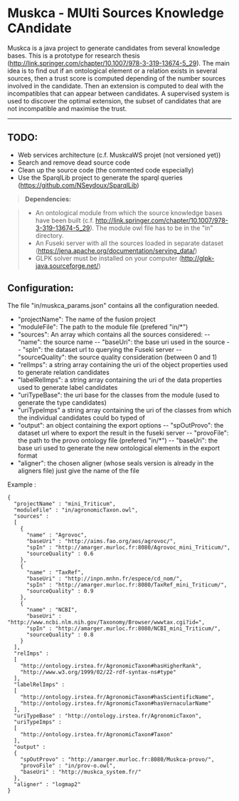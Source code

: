 Muskca - MUlti Sources Knowledge CAndidate 
======

Muskca is a java project to generate candidates from several knowledge bases. This is a prototype for research thesis (http://link.springer.com/chapter/10.1007/978-3-319-13674-5_29). The main idea is to find out if an ontological element or a relation exists in several sources, then a trust score is computed depending of the number sources involved in the candidate. Then an extension is computed to deal with the incompatibles that can appear between candidates. A supervised system is used to discover the optimal extension, the subset of candidates that are not incompatible and maximise the trust.

----------

TODO: 
---------
* Web services architecture (c.f. MuskcaWS projet (not versioned yet))
* Search and remove dead source code
* Clean up the source code (the commented code especially)
* Use the SparqlLib project to generate the sparql queries (https://github.com/NSeydoux/SparqlLib)


> **Dependencies:**

> - An ontological module from which the source knowledge bases have been built (c.f. http://link.springer.com/chapter/10.1007/978-3-319-13674-5_29). The module owl file has to be in the "in" directory.
> - An Fuseki server with all the sources loaded in separate dataset (https://jena.apache.org/documentation/serving_data/)
> - GLPK solver must be installed on your computer (http://glpk-java.sourceforge.net/)

Configuration:
---------------
The file "in/muskca_params.json" contains all the configuration needed.
- "projectName": The name of the fusion project
- "moduleFile": The path to the module file (prefered "in/*")
- "sources": An array which contains all the sources considered: 
-- "name": the source name
-- "baseUri": the base uri used in the source
-- "spIn": the dataset url to querying the Fuseki server
-- "sourceQuality": the source quality consideration (between 0 and 1)
- "relImps": a string array containing the uri of the object properties used to generate relation candidates
- "labelRelImps": a string array containing the uri of the data properties used to generate label candidates
- "uriTypeBase": the uri base for the classes from the module (used to generate the type candidates)
- "uriTypeImps" a string array containing the uri of the classes from which the individual candidates could bo typed of
- "output": an object containing the export options
-- "spOutProvo": the dataset url where to export the result in the fuseki server
-- "provoFile": the path to the provo ontology file (prefered "in/*")
-- "baseUri": the base uri used to generate the new ontological elements in the export format
- "aligner": the chosen aligner (whose seals version is already in the aligners file) just give the name of the file

Example : 
```
{
  "projectName" : "mini_Triticum",
  "moduleFile" : "in/agronomicTaxon.owl",
  "sources" :
  [
    {
      "name" : "Agrovoc",
      "baseUri" : "http://aims.fao.org/aos/agrovoc/",
      "spIn" : "http://amarger.murloc.fr:8080/Agrovoc_mini_Triticum/",
      "sourceQuality" : 0.6
    },
    {
      "name" : "TaxRef",
      "baseUri" : "http://inpn.mnhn.fr/espece/cd_nom/",
      "spIn" : "http://amarger.murloc.fr:8080/TaxRef_mini_Triticum/",
      "sourceQuality" : 0.9
    },
    {
      "name" : "NCBI",
      "baseUri" : "http://www.ncbi.nlm.nih.gov/Taxonomy/Browser/wwwtax.cgi?id=",
      "spIn" : "http://amarger.murloc.fr:8080/NCBI_mini_Triticum/",
      "sourceQuality" : 0.8
    }
  ],
  "relImps" :
  [
    "http://ontology.irstea.fr/AgronomicTaxon#hasHigherRank",
    "http://www.w3.org/1999/02/22-rdf-syntax-ns#type"
  ],
  "labelRelImps" :
  [
    "http://ontology.irstea.fr/AgronomicTaxon#hasScientificName",
    "http://ontology.irstea.fr/AgronomicTaxon#hasVernacularName"
  ],
  "uriTypeBase" : "http://ontology.irstea.fr/AgronomicTaxon",
  "uriTypeImps" : 
  [
  	"http://ontology.irstea.fr/AgronomicTaxon#Taxon"
  ],
  "output" :
  {
    "spOutProvo" : "http://amarger.murloc.fr:8080/Muskca-provo/",
    "provoFile" : "in/prov-o.owl",
    "baseUri" : "http://muskca_system.fr/"
  },
  "aligner" : "logmap2"
}

```
